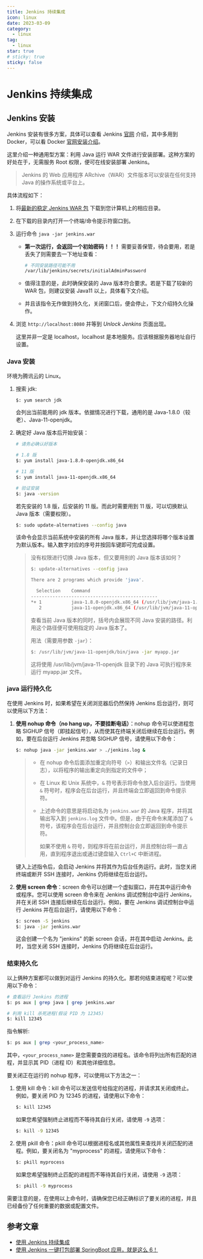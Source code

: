 ```yaml
---
title: Jenkins 持续集成
icon: linux
date: 2023-03-09
category:
  - linux
tag:
  - linux
star: true
# sticky: true
sticky: false
---
```


# Jenkins 持续集成

## Jenkins 安装

Jenkins 安装有很多方案，具体可以查看 Jenkins [官网](https://www.jenkins.io/zh/doc/tutorials/build-a-node-js-and-react-app-with-npm/) 介绍，其中多用到 Docker，可以看 Docker [官网安装介绍](https://vuepress.mirror.docker-practice.com/install/centos/#)。

这里介绍一种通用型方案：利用 Java 运行 WAR 文件进行安装部署。这种方案的好处在于，无需服务 Root 权限，便可在线安装部署 Jenkins。

> Jenkins 的 Web 应用程序 ARchive（WAR）文件版本可以安装在任何支持 Java 的操作系统或平台上。

具体流程如下：

1. 将[最新的稳定 Jenkins WAR 包](https://updates.jenkins.io/download/war/) 下载到您计算机上的相应目录。

2. 在下载的目录内打开一个终端/命令提示符窗口到。

3. 运行命令 `java -jar jenkins.war`

   - **第一次运行，会返回一个初始密码！！！** 需要妥善保管，待会要用，若是丢失了则需要去一下地址查看：

     ```bash
     # 不同安装路径可能不用
     /var/lib/jenkins/secrets/initialAdminPassword
     ```

   - 值得注意的是，此时确保安装的 Java 版本符合要求。若是下载了较新的 WAR 包，则建议安装 Java11 以上，具体看下文介绍。

   - 并且该指令无作做到持久化，关闭窗口后，便会停止，下文介绍持久化操作。

4. 浏览 `http://localhost:8080` 并等到 _Unlock Jenkins_ 页面出现。

   这里并非一定是 localhost，localhost 是本地服务。应该根据服务器地址自行设置。

### Java 安装

环境为腾讯云的 Linux。

1. 搜索 jdk:

   ```bash
   $: yum search jdk
   ```

   会列出当前能用的 jdk 版本。依据情况进行下载，通用的是 Java-1.8.0（较老）、Java-11-openjdk。

2. 确定好 Java 版本后开始安装：

   ```bash
   # 请务必确认好版本

   # 1.8 版
   $: yum install java-1.8.0-openjdk.x86_64

   # 11 版
   $: yum install java-11-openjdk.x86_64

   # 验证安装
   $: java -version
   ```

   若先安装的 1.8 版，后安装的 11 版。而此时需要用到 11 版，可以切换默认 Java 版本（需要权限）。

   ```bash
   $: sudo update-alternatives --config java
   ```

   该命令会显示当前系统中安装的所有 Java 版本，并让您选择将哪个版本设置为默认版本。输入数字对应的序号并按回车键即可完成设置。

   > 没有权限进行切换 Java 版本，但又要用别的 Java 版本该如何？
   >
   > ```bash
   > $: update-alternatives --config java
   >
   > There are 2 programs which provide 'java'.
   >
   >   Selection    Command
   > -----------------------------------------------
   > *+ 1           java-1.8.0-openjdk.x86_64 (/usr/lib/jvm/java-1.8.0-openjdk/bin/java)
   >    2           java-11-openjdk.x86_64 (/usr/lib/jvm/java-11-openjdk/bin/java)
   > ```
   >
   > 查看当前 Java 版本的同时，括号内会展现不同 Java 安装的路径。利用这个路径便可使用指定的 Java 版本了。
   >
   > 用法（需要用参数 `-jar`）：
   >
   > ```bash
   > $: /usr/lib/jvm/java-11-openjdk/bin/java -jar myapp.jar
   > ```
   >
   > 这将使用 /usr/lib/jvm/java-11-openjdk 目录下的 Java 可执行程序来运行 myapp.jar 文件。

### java 运行持久化

在使用 Jenkins 时，如果希望在关闭浏览器后仍然保持 Jenkins 后台运行，则可以使用以下方法：

1. **使用 nohup 命令（no hang up，不要挂断电话）**：nohup 命令可以使进程忽略 SIGHUP 信号（即挂起信号），从而使其在终端关闭后继续在后台运行。例如，要在后台运行 Jenkins 并忽略 SIGHUP 信号，请使用以下命令：

   ```bash
   $: nohup java -jar jenkins.war > ./jenkins.log &
   ```

   > - 在 nohup 命令后面添加重定向符号（`>`）和输出文件名（记录日志），以将程序的输出重定向到指定的文件中；
   >
   > - 在 Linux 和 Unix 系统中，`&` 符号表示将命令放入后台运行。当使用 `&` 符号时，程序会在后台运行，并且终端会立即返回到命令提示符。
   >
   > - 上述命令的意思是将启动名为 `jenkins.war` 的 Java 程序，并将其输出写入到 `jenkins.log` 文件中。但是，由于在命令末尾添加了 `&` 符号，该程序会在后台运行，并且控制台会立即返回到命令提示符。
   >
   >   如果不使用 `&` 符号，则程序将在前台运行，并且控制台将一直占用，直到程序退出或通过键盘输入 `Ctrl+C` 中断进程。

   键入上述指令后，会启动 Jenkins 并将其作为后台任务运行。此时，当您关闭终端或断开 SSH 连接时，Jenkins 仍将继续在后台运行。

2. **使用 screen 命令**：screen 命令可以创建一个虚拟窗口，并在其中运行命令或程序。您可以使用 screen 命令来在 Jenkins 调试控制台中运行 Jenkins，并在关闭 SSH 连接后继续在后台运行。例如，要在 Jenkins 调试控制台中运行 Jenkins 并在后台运行，请使用以下命令：

   ```bash
   $: screen -S jenkins
   $: java -jar jenkins.war
   ```

   这会创建一个名为 "jenkins" 的新 screen 会话，并在其中启动 Jenkins。此时，当您关闭 SSH 连接时，Jenkins 仍将继续在后台运行。

### 结束持久化

以上俩种方案都可以做到对运行 Jenkins 的持久化。那若何结束进程呢？可以使用以下命令：

```bash
# 查看运行 Jenkins 的进程
$: ps aux | grep java | grep jenkins.war

# 利用 kill 杀死进程(假设 PID 为 12345)
$: kill 12345
```

指令解析:

```bash
$: ps aux | grep <your_process_name>
```

其中，`<your_process_name>` 是您需要查找的进程名。该命令将列出所有匹配的进程，并显示其 PID（进程 ID）和其他详细信息。

要关闭正在运行的 nohup 程序，可以使用以下方法之一：

1. 使用 kill 命令：kill 命令可以发送信号给指定的进程，并请求其关闭或终止。例如，要关闭 PID 为 12345 的进程，请使用以下命令：

   ```bash
   $: kill 12345
   ```

   如果您希望强制终止进程而不等待其自行关闭，请使用 `-9` 选项：

   ```bash
   $: kill -9 12345
   ```

2. 使用 pkill 命令：pkill 命令可以根据进程名或其他属性来查找并关闭匹配的进程。例如，要关闭名为 "myprocess" 的进程，请使用以下命令：

   ```bash
   $: pkill myprocess
   ```

   如果您希望强制终止匹配的进程而不等待其自行关闭，请使用 `-9` 选项：

   ```bash
   $: pkill -9 myprocess
   ```

需要注意的是，在使用以上命令时，请确保您已经正确标识了要关闭的进程，并且已经备份了任何重要的数据或配置文件。

## 参考文章

- [使用 Jenkins 持续集成](https://www.liaoxuefeng.com/article/1083282007018592)
- [使用 Jenkins 一键打包部署 SpringBoot 应用，就是这么 6！](https://www.macrozheng.com/mall/reference/jenkins.html)
